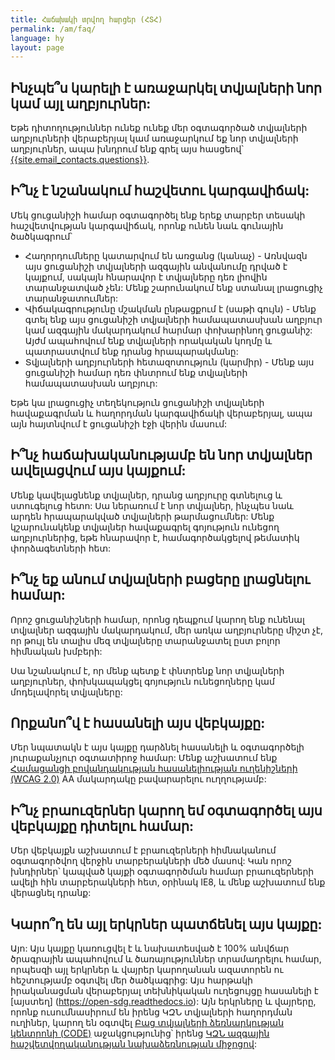 ```yaml
---
title: Հաճախակի տրվող հարցեր (ՀՏՀ)
permalink: /am/faq/
language: hy
layout: page
---
```


## Ինչպե՞ս կարելի է առաջարկել տվյալների նոր կամ այլ աղբյուրներ:
Եթե դիտողություններ ունեք ունեք մեր օգտագործած տվյալների աղբյուրների վերաբերյալ կամ առաջարկում եք նոր տվյալների աղբյուրներ, ապա խնդրում ենք գրել այս հասցեով՝  <a href="mailto:{{site.email_contacts.questions}}">{{site.email_contacts.questions}}</a>.

## Ի՞նչ է նշանակում հաշվետու կարգավիճակ:
Մեկ ցուցանիշի համար օգտագործել ենք երեք տարբեր տեսակի հաշվետվության կարգավիճակ, որոնք ունեն նաև գունային ծածկագրում՝

* Հաղորդումները կատարվում են առցանց (կանաչ) - Առնվազն այս ցուցանիշի տվյալների ազգային անվանումը դրված է կայքում, սակայն հնարավոր է տվյալները դեռ լիովին տարանջատված չեն: Մենք շարունակում ենք ստանալ լրացուցիչ տարանջատումներ:
* Վիճակագրությունը մշակման ընթացքում է (սաթի գույն) - Մենք գտել ենք այս ցուցանիշի տվյալների համապատասխան աղբյուր կամ ազգային մակարդակում հարմար փոխարինող ցուցանիշ: Այժմ ապահովում ենք տվյալների որակական կողմը և պատրաստվում ենք դրանց հրապարակմանը:
* Տվյալների աղբյուրների հետազոտություն (կարմիր) - Մենք այս ցուցանիշի համար դեռ փնտրում ենք տվյալների համապատասխան աղբյուր:

Եթե կա լրացուցիչ տեղեկություն ցուցանիշի տվյալների հավաքագրման և հաղորդման կարգավիճակի վերաբերյալ, ապա այն հայտնվում է ցուցանիշի էջի վերին մասում:

## Ի՞նչ հաճախականությամբ են նոր տվյալներ ավելացվում այս կայքում:
Մենք կավելացնենք տվյալներ, դրանց աղբյուրը գտնելուց և ստուգելուց հետո: Սա ներառում է նոր տվյալներ, ինչպես նաև արդեն հրապարակված տվյալների թարմացումներ: Մենք կշարունակենք տվյալներ հավաքագրել գոյություն ունեցող աղբյուրներից, եթե հնարավոր է, համագործակցելով թեմատիկ փորձագետների հետ:

## Ի՞նչ եք անում տվյալների բացերը լրացնելու համար:
Որոշ ցուցանիշների համար, որոնց դեպքում կարող ենք ունենալ տվյալներ ազգային մակարդակում, մեր առկա աղբյուրները միշտ չէ, որ թույլ են տալիս մեզ տվյալները տարանջատել ըստ բոլոր հիմնական խմբերի:

Սա նշանակում է, որ մենք պետք է փնտրենք նոր տվյալների աղբյուրներ, փոխկապակցել գոյություն ունեցողները կամ մոդելավորել տվյալները:

## Որքանո՞վ է հասանելի այս վեբկայքը:
Մեր նպատակն է այս կայքը դարձնել հասանելի և օգտագործելի յուրաքանչյուր օգտատիրոջ համար: Մենք աշխատում ենք [Համացանցի բովանդակության հասանելիության ուղենիշների (WCAG 2.0)](https://www.gov.uk/service-manual/helping-people-to-use-your-service/understanding-wcag-20) AA մակարդակը բավարարելու ուղղությամբ:

## Ի՞նչ բրաուզերներ կարող եմ օգտագործել այս վեբկայքը դիտելու համար:
Մեր վեբկայքն աշխատում է բրաուզերների հիմնականում օգտագործվող վերջին տարբերակների մեծ մասով: Կան որոշ խնդիրներ՝ կապված կայքի օգտագործման համար բրաուզերների ավելի հին տարբերակների հետ, օրինակ IE8, և մենք աշխատում ենք վերացնել դրանք:

## Կարո՞ղ են այլ երկրներ պատճենել այս կայքը:
Այո: Այս կայքը կառուցվել է և նախատեսված է 100% անվճար ծրագրային ապահովում և ծառայություններ տրամադրելու համար, որպեսզի այլ երկրներ և վայրեր կարողանան ազատորեն ու հեշտությամբ օգտվել մեր ծածկագրից: Այս հարթակի իրականացման վերաբերյալ տեխնիկական ուղեցույցը հասանելի է [այստեղ] (https://open-sdg.readthedocs.io): Այն երկրները և վայրերը, որոնք ուսումնասիրում են իրենց ԿԶՆ տվյալների հաղորդման ուղիներ, կարող են օգտվել  [Բաց տվյալների ձեռնարկության կենտրոնի (CODE)](http://www.opendataenterprise.org/) աջակցությունից՝ իրենց [ԿԶՆ ազգային հաշվետվողականության նախաձեռնության միջոցով](https://www.sdgreporting.org/):
